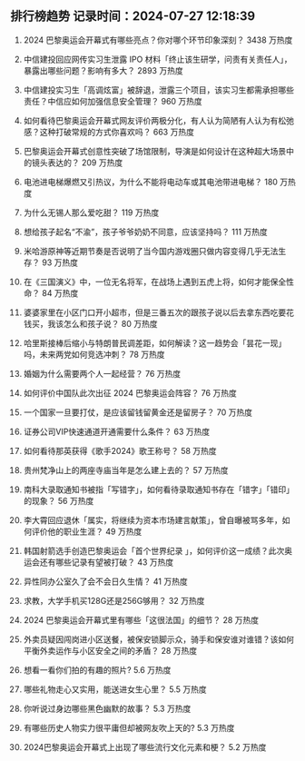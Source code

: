 
## 排行榜趋势 记录时间：2024-07-27 12:18:39
  
  1. 2024 巴黎奥运会开幕式有哪些亮点？你对哪个环节印象深刻？ 3438 万热度
    
  2. 中信建投回应网传实习生泄露 IPO 材料「终止该生研学，问责有关责任人」，暴露出哪些问题？影响有多大？ 2893 万热度
    
  3. 中信建投实习生「高调炫富」被辞退，泄露三个项目，该实习生都需承担哪些责任？中信应如何加强信息安全管理？ 960 万热度
    
  4. 如何看待巴黎奥运会开幕式网友评价两极分化，有人认为简陋有人认为有松弛感？这种打破常规的方式你喜欢吗？ 663 万热度
    
  5. 巴黎奥运会开幕式创意性突破了场馆限制，导演是如何设计在这种超大场景中的镜头表达的？ 209 万热度
    
  6. 电池进电梯爆燃又引热议，为什么不能将电动车或其电池带进电梯？ 180 万热度
    
  7. 为什么无锡人那么爱吃甜？ 119 万热度
    
  8. 想给孩子起名“不渝”，孩子爷爷奶奶不同意，应该坚持吗？ 111 万热度
    
  9. 米哈游原神等近期节奏是否说明了当今国内游戏圈只做内容变得几乎无法生存？ 93 万热度
    
  10. 在《三国演义》中，一位无名将军，在战场上遇到五虎上将，如何才能保全性命？ 84 万热度
    
  11. 婆婆家里在小区门口开小超市，但是三番五次的跟孩子说以后去拿东西吃要花钱买，我该怎么和孩子说？ 80 万热度
    
  12. 哈里斯接棒后缩小与特朗普民调差距，如何解读？这一趋势会「昙花一现」吗，未来两党如何竞选冲刺？ 78 万热度
    
  13. 婚姻为什么需要两个人一起经营？ 76 万热度
    
  14. 如何评价中国队此次出征 2024 巴黎奥运会阵容？ 76 万热度
    
  15. 一个国家一旦要打仗，是应该留钱留黄金还是留房子？ 70 万热度
    
  16. 证券公司VIP快速通道开通需要什么条件？ 63 万热度
    
  17. 如何看待那英获得《歌手2024》歌王称号？ 58 万热度
    
  18. 贵州梵净山上的两座寺庙当年是怎么建上去的？ 57 万热度
    
  19. 南科大录取通知书被指「写错字」，如何看待录取通知书存在「错字」「错印」的现象？ 56 万热度
    
  20. 李大霄回应退休「属实，将继续为资本市场建言献策」，曾自曝被骂多年，如何评价他的职业生涯？ 49 万热度
    
  21. 韩国射箭选手创造巴黎奥运会「首个世界纪录 」，如何评价这一成绩？此次奥运会还有哪些记录有望被打破？ 43 万热度
    
  22. 异性同办公室久了会不会日久生情？ 41 万热度
    
  23. 求教，大学手机买128G还是256G够用？ 32 万热度
    
  24. 2024 巴黎奥运会开幕式里有哪些「这很法国」的细节？ 28 万热度
    
  25. 外卖员疑因闯岗进小区送餐，被保安锁脚示众，骑手和保安谁对谁错？该如何平衡外卖运作与小区安全之间的矛盾？ 28 万热度
    
  26. 想看一看你们拍的有趣的照片? 5.6 万热度
    
  27. 哪些礼物走心又实用，能送进女生心里？ 5.5 万热度
    
  28. 你听说过身边哪些黑色幽默的故事？ 5.3 万热度
    
  29. 有哪些历史人物实力很平庸但却被网友吹上天的? 5.3 万热度
    
  30. 2024巴黎奥运会开幕式上出现了哪些流行文化元素和梗？ 5.2 万热度
    